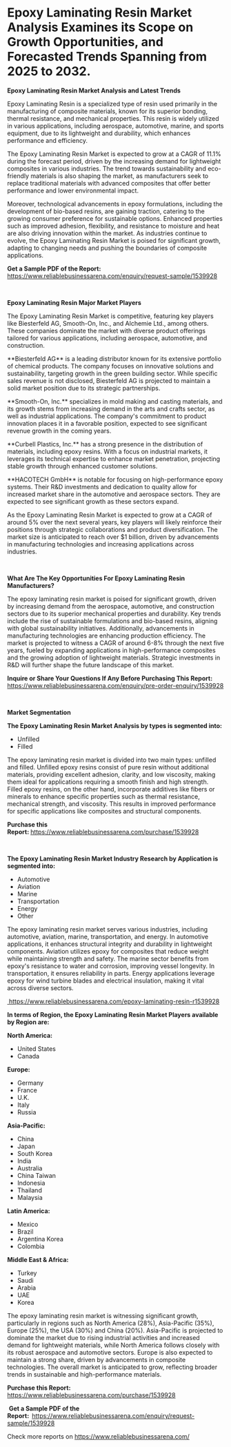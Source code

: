 <p><h1>Epoxy Laminating Resin Market Analysis Examines its Scope on Growth Opportunities, and Forecasted Trends Spanning from 2025 to 2032.</h1></p><p><strong>Epoxy Laminating Resin Market Analysis and Latest Trends</strong></p>
<p><p>Epoxy Laminating Resin is a specialized type of resin used primarily in the manufacturing of composite materials, known for its superior bonding, thermal resistance, and mechanical properties. This resin is widely utilized in various applications, including aerospace, automotive, marine, and sports equipment, due to its lightweight and durability, which enhances performance and efficiency.</p><p>The Epoxy Laminating Resin Market is expected to grow at a CAGR of 11.1% during the forecast period, driven by the increasing demand for lightweight composites in various industries. The trend towards sustainability and eco-friendly materials is also shaping the market, as manufacturers seek to replace traditional materials with advanced composites that offer better performance and lower environmental impact.</p><p>Moreover, technological advancements in epoxy formulations, including the development of bio-based resins, are gaining traction, catering to the growing consumer preference for sustainable options. Enhanced properties such as improved adhesion, flexibility, and resistance to moisture and heat are also driving innovation within the market. As industries continue to evolve, the Epoxy Laminating Resin Market is poised for significant growth, adapting to changing needs and pushing the boundaries of composite applications.</p></p>
<p><strong>Get a Sample PDF of the Report:&nbsp;</strong> <a href="https://www.reliablebusinessarena.com/enquiry/request-sample/1539928?utm_campaign=3558&utm_medium=2&utm_source=Github&utm_content=ia&utm_term=01042025&utm_id=epoxy-laminating-resin">https://www.reliablebusinessarena.com/enquiry/request-sample/1539928</a></p>
<p>&nbsp;</p>
<p><strong>Epoxy Laminating Resin Major Market Players</strong></p>
<p><p>The Epoxy Laminating Resin Market is competitive, featuring key players like Biesterfeld AG, Smooth-On, Inc., and Alchemie Ltd., among others. These companies dominate the market with diverse product offerings tailored for various applications, including aerospace, automotive, and construction.</p><p>**Biesterfeld AG** is a leading distributor known for its extensive portfolio of chemical products. The company focuses on innovative solutions and sustainability, targeting growth in the green building sector. While specific sales revenue is not disclosed, Biesterfeld AG is projected to maintain a solid market position due to its strategic partnerships.</p><p>**Smooth-On, Inc.** specializes in mold making and casting materials, and its growth stems from increasing demand in the arts and crafts sector, as well as industrial applications. The company's commitment to product innovation places it in a favorable position, expected to see significant revenue growth in the coming years.</p><p>**Curbell Plastics, Inc.** has a strong presence in the distribution of materials, including epoxy resins. With a focus on industrial markets, it leverages its technical expertise to enhance market penetration, projecting stable growth through enhanced customer solutions.</p><p>**HACOTECH GmbH** is notable for focusing on high-performance epoxy systems. Their R&D investments and dedication to quality allow for increased market share in the automotive and aerospace sectors. They are expected to see significant growth as these sectors expand.</p><p>As the Epoxy Laminating Resin Market is expected to grow at a CAGR of around 5% over the next several years, key players will likely reinforce their positions through strategic collaborations and product diversification. The market size is anticipated to reach over $1 billion, driven by advancements in manufacturing technologies and increasing applications across industries.</p></p>
<p>&nbsp;</p>
<p><strong>What Are The Key Opportunities For Epoxy Laminating Resin Manufacturers?</strong></p>
<p><p>The epoxy laminating resin market is poised for significant growth, driven by increasing demand from the aerospace, automotive, and construction sectors due to its superior mechanical properties and durability. Key trends include the rise of sustainable formulations and bio-based resins, aligning with global sustainability initiatives. Additionally, advancements in manufacturing technologies are enhancing production efficiency. The market is projected to witness a CAGR of around 6-8% through the next five years, fueled by expanding applications in high-performance composites and the growing adoption of lightweight materials. Strategic investments in R&D will further shape the future landscape of this market.</p></p>
<p><strong>Inquire or Share Your Questions If Any Before Purchasing This Report:</strong> <a href="https://www.reliablebusinessarena.com/enquiry/pre-order-enquiry/1539928?utm_campaign=3558&utm_medium=2&utm_source=Github&utm_content=ia&utm_term=01042025&utm_id=epoxy-laminating-resin">https://www.reliablebusinessarena.com/enquiry/pre-order-enquiry/1539928</a></p>
<p>&nbsp;</p>
<p><strong>Market Segmentation</strong></p>
<p><strong>The Epoxy Laminating Resin Market Analysis by types is segmented into:</strong></p>
<p><ul><li>Unfilled</li><li>Filled</li></ul></p>
<p><p>The epoxy laminating resin market is divided into two main types: unfilled and filled. Unfilled epoxy resins consist of pure resin without additional materials, providing excellent adhesion, clarity, and low viscosity, making them ideal for applications requiring a smooth finish and high strength. Filled epoxy resins, on the other hand, incorporate additives like fibers or minerals to enhance specific properties such as thermal resistance, mechanical strength, and viscosity. This results in improved performance for specific applications like composites and structural components.</p></p>
<p><strong>Purchase this Report:&nbsp;</strong><a href="https://www.reliablebusinessarena.com/purchase/1539928?utm_campaign=3558&utm_medium=2&utm_source=Github&utm_content=ia&utm_term=01042025&utm_id=epoxy-laminating-resin">https://www.reliablebusinessarena.com/purchase/1539928</a></p>
<p>&nbsp;</p>
<p><strong>The Epoxy Laminating Resin Market Industry Research by Application is segmented into:</strong></p>
<p><ul><li>Automotive</li><li>Aviation</li><li>Marine</li><li>Transportation</li><li>Energy</li><li>Other</li></ul></p>
<p><p>The epoxy laminating resin market serves various industries, including automotive, aviation, marine, transportation, and energy. In automotive applications, it enhances structural integrity and durability in lightweight components. Aviation utilizes epoxy for composites that reduce weight while maintaining strength and safety. The marine sector benefits from epoxy's resistance to water and corrosion, improving vessel longevity. In transportation, it ensures reliability in parts. Energy applications leverage epoxy for wind turbine blades and electrical insulation, making it vital across diverse sectors.</p></p>
<p><a href="https://www.reliablebusinessarena.com/epoxy-laminating-resin-r1539928?utm_campaign=3558&utm_medium=2&utm_source=Github&utm_content=ia&utm_term=01042025&utm_id=epoxy-laminating-resin">&nbsp;https://www.reliablebusinessarena.com/epoxy-laminating-resin-r1539928</a></p>
<p><strong>In terms of Region, the Epoxy Laminating Resin Market Players available by Region are:</strong></p>
<p>
    <p> <strong> North America: </strong>
        <ul>
            <li>United States</li>
            <li>Canada</li>
        </ul>
        </p> 
    <p> <strong> Europe: </strong>
        <ul>
            <li>Germany</li>
            <li>France</li>
            <li>U.K.</li>
            <li>Italy</li>
            <li>Russia</li>
        </ul>
        </p> 
    <p> <strong> Asia-Pacific: </strong>
        <ul>
            <li>China</li>
            <li>Japan</li>
            <li>South Korea</li>
            <li>India</li>
            <li>Australia</li>
            <li>China Taiwan</li>
            <li>Indonesia</li>
            <li>Thailand</li>
            <li>Malaysia</li>
        </ul>
        </p> 
    <p> <strong> Latin America: </strong>
        <ul>
            <li>Mexico</li>
            <li>Brazil</li>
            <li>Argentina Korea</li>
            <li>Colombia</li>
        </ul>
        </p> 
    <p> <strong> Middle East & Africa: </strong>
        <ul>
            <li>Turkey</li>
            <li>Saudi</li>
            <li>Arabia</li>
            <li>UAE</li>
            <li>Korea</li>
        </ul>
    </p>
    </p>
<p><p>The epoxy laminating resin market is witnessing significant growth, particularly in regions such as North America (28%), Asia-Pacific (35%), Europe (25%), the USA (30%) and China (20%). Asia-Pacific is projected to dominate the market due to rising industrial activities and increased demand for lightweight materials, while North America follows closely with its robust aerospace and automotive sectors. Europe is also expected to maintain a strong share, driven by advancements in composite technologies. The overall market is anticipated to grow, reflecting broader trends in sustainable and high-performance materials.</p></p>
<p><strong>Purchase this Report: </strong><a href="https://www.reliablebusinessarena.com/purchase/1539928?utm_campaign=3558&utm_medium=2&utm_source=Github&utm_content=ia&utm_term=01042025&utm_id=epoxy-laminating-resin">https://www.reliablebusinessarena.com/purchase/1539928</a></p>
<p>&nbsp;<strong>Get a Sample PDF of the Report:&nbsp;&nbsp;</strong><a href="https://www.reliablebusinessarena.com/enquiry/request-sample/1539928?utm_campaign=3558&utm_medium=2&utm_source=Github&utm_content=ia&utm_term=01042025&utm_id=epoxy-laminating-resin">https://www.reliablebusinessarena.com/enquiry/request-sample/1539928</a></p>
<p><strong></strong></p>
<p>Check more reports on <a href="https://www.reliablebusinessarena.com/?utm_campaign=3558&utm_medium=2&utm_source=Github&utm_content=ia&utm_term=01042025&utm_id=epoxy-laminating-resin">https://www.reliablebusinessarena.com/</a></p>